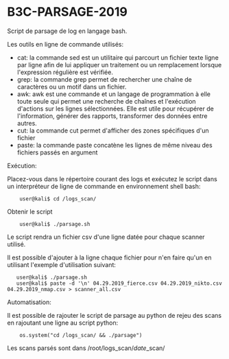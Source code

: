 # B3C-PARSAGE-2019

Script de parsage de log en langage bash.

Les outils en ligne de commande utilisés:

- cat: la commande sed est un utilitaire qui parcourt un fichier texte ligne par ligne afin de lui appliquer un traitement ou un remplacement lorsque l'expression régulière est vérifiée.  
- grep: la commande grep permet de rechercher une chaîne de caractères ou un motif dans un fichier. 
- awk: awk est une commande et un langage de programmation à elle toute seule qui permet une recherche de chaînes et l'exécution d'actions sur les lignes sélectionnées. Elle est utile pour récupérer de l'information, générer des rapports, transformer des données entre autres.
- cut: la commande cut permet d'afficher des zones spécifiques d'un fichier
- paste: la commande paste concatène les lignes de même niveau des fichiers passés en argument

Exécution: 

Placez-vous dans le répertoire courant des logs et exécutez le script dans un interpréteur de ligne de commande en environnement shell bash:
```
    user@kali$ cd /logs_scan/
```
Obtenir le script
```
    user@kali$ ./parsage.sh
```

Le script rendra un fichier csv d'une ligne datée pour chaque scanner utilisé.

Il est possible d'ajouter à la ligne chaque fichier pour n'en faire qu'un en utilisant l'exemple d'utilisation suivant:
```
   user@kali$ ./parsage.sh
   user@kali$ paste -d '\n' 04.29.2019_fierce.csv 04.29.2019_nikto.csv 04.29.2019_nmap.csv > scanner_all.csv	
```  

Automatisation:

Il est possible de rajouter le script de parsage au python de rejeu des scans en rajoutant une ligne au script python:
```
    os.system("cd /logs_scan/ && ./parsage")
```

Les scans parsés sont dans /root/logs_scan/*date*_scan/
